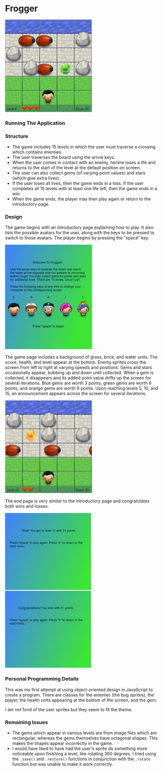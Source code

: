 # Frogger

![Frogger Sample Screenshot](images/general-game.png)

### Running The Application

### Structure
* The game includes 15 levels in which the user must traverse a crossing which contains enemies.
* The user traverses the board using the arrow keys.
* When the user comes in contact with an enemy, he/she loses a life and returns to the start of the level at the default position on screen.
* The user can also collect gems (of varying point values) and stars (which give extra lives).
* If the user loses all lives, then the game ends in a loss. If the user completes all 15 levels with at least one life left, then the game ends in a win.
* When the game ends, the player may then play again or return to the introductory page.

### Design
The game begins with an introductory page explaining how to play. It also lists the possible avatars for the user, along with the keys to be pressed to switch to those avatars. The player begins by pressing the "space" key.

![Frogger Introductory Page](images/intro-page.png)

The game page includes a background of grass, brick, and water units. The score, health, and level appear at the bottom. Enemy sprites cross the screen from left to right at varying speeds and positions. Gems and stars occasionally appear, bobbing up and down until collected. When a gem is collected, it disappears and its added point value drifts up the screen for several iterations. Blue gems are worth 3 points, green gems are worth 6 points, and orange gems are worth 9 points. Upon reaching levels 5, 10, and 15, an announcement appears across the screen for several iterations.

![Frogger Game Page](images/game-page.png)

The end page is very similar to the introductory page and congratulates both wins and losses.

![Frogger Lose End Page](images/end-lose-page.png)
![Frogger Win End Page](images/end-page.png)

### Personal Programming Details
This was my first attempt at using object-oriented design in JavaScript to create a program. There are classes for the enemies (the bug sprites), the player, the health units appearing at the bottom of the screen, and the gem.

I am not fond of the user sprites but they seem to fit the theme.

### Remaining Issues
* The gems which appear in various levels are from image files which are rectangular, whereas the gems themselves have octagonal shapes. This makes the shapes appear incorrectly in the game.
* I would have liked to have had the user's sprite do something more noticeable upon finishing a level, like rotating 360 degrees. I tried using the `.save()` and `.restore()` functions in conjunction with the `.rotate` function but was unable to make it work correctly.
